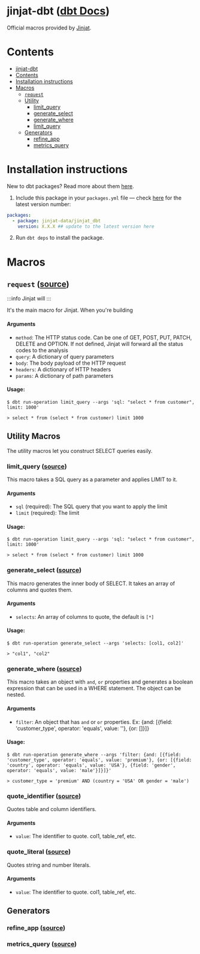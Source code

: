 # jinjat-dbt ([dbt Docs](https://jinjat-data.github.io/dbt_jinjat/))

Official macros provided by [Jinjat](https://jinjat.com). 

# Contents
- [jinjat-dbt](#jinjat-dbt)
- [Contents](#contents)
- [Installation instructions](#installation-instructions)
- [Macros](#macros)
  - [`request`](#refine_app-source)
  - [Utility](#utility-macros)
    - [limit_query](#limit_query-source)
    - [generate_select](#generate_select-source)
    - [generate_where](#generate_where-source)
    - [limit_query](#limit_query-source)
  - [Generators](#generators)
    - [refine_app](#refine_app-source)
    - [metrics_query](#metrics-source)

# Installation instructions

New to dbt packages? Read more about them [here](https://docs.getdbt.com/docs/building-a-dbt-project/package-management/).

1. Include this package in your `packages.yml` file — check [here](https://hub.getdbt.com/jinjat-data/jinjat_dbt/latest/) for the latest version number:
```yml
packages:
  - package: jinjat-data/jinjat_dbt
    version: X.X.X ## update to the latest version here
```
2. Run `dbt deps` to install the package.

# Macros

## `request` ([source](macros/query/core/request.sql))

:::info
Jinjat will
:::

It's the main macro for Jinjat. When you're building

#### Arguments
* `method`: The HTTP status code. Can be one of GET, POST, PUT, PATCH, DELETE and OPTION. If not defined, Jinjat will forward all the status codes to the analysis
* `query`: A dictionary of query parameters
* `body`: The body payload of the HTTP request
* `headers`: A dictionary of HTTP headers
* `params`: A dictionary of path parameters

#### Usage:

```
$ dbt run-operation limit_query --args 'sql: "select * from customer", limit: 1000'

> select * from (select * from customer) limit 1000
```

## Utility Macros

The utility macros let you construct SELECT queries easily.

### limit_query ([source](macros/query/construct_select.sql))
This macro takes a SQL query as a parameter and applies LIMIT to it.

#### Arguments
* `sql` (required): The SQL query that you want to apply the limit
* `limit` (required): The limit

#### Usage:

```
$ dbt run-operation limit_query --args 'sql: "select * from customer", limit: 1000'

> select * from (select * from customer) limit 1000
```

### generate_select ([source](macros/query/construct_select.sql))
This macro generates the inner body of SELECT. It takes an array of columns and quotes them. 

#### Arguments
* `selects`: An array of columns to quote, the default is `[*]`

#### Usage:

```
$ dbt run-operation generate_select --args 'selects: [col1, col2]'

> "col1", "col2"
```

### generate_where ([source](macros/query/construct_select.sql))
This macro takes an object with `and`, `or` properties and generates a boolean expression that can be used in a WHERE statement. The object can be nested.

#### Arguments
* `filter`: An object that has `and` or `or` properties. Ex: {and: [{field: 'customer_type', operator: 'equals', value: ''}, {or: []}]}

#### Usage:

```
$ dbt run-operation generate_where --args 'filter: {and: [{field: 'customer_type', operator: 'equals', value: 'premium'}, {or: [{field: 'country', operator: 'equals', value: 'USA'}, {field: 'gender', operator: 'equals', value: 'male'}]}]}'

> customer_type = 'premium' AND (country = 'USA' OR gender = 'male')
``` 

### quote_identifier ([source](macros/query/quote.sql))
Quotes table and column identifiers.

#### Arguments
* `value`: The identifier to quote. col1, table_ref, etc.


### quote_literal ([source](macros/query/quote.sql))
Quotes string and number literals.

#### Arguments
* `value`: The identifier to quote. col1, table_ref, etc.


## Generators

### refine_app ([source](macros/generator/refine_app/refine_app.sql))
### metrics_query ([source](macros/generator/metrics/metrics_query.sql))
